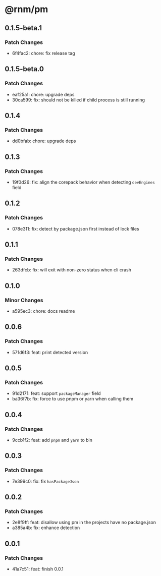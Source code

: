 # @rnm/pm

## 0.1.5-beta.1

### Patch Changes

- 6f4fac2: chore: fix release tag

## 0.1.5-beta.0

### Patch Changes

- eaf25a1: chore: upgrade deps
- 30ca599: fix: should not be killed if child process is still running

## 0.1.4

### Patch Changes

- dd0bfab: chore: upgrade deps

## 0.1.3

### Patch Changes

- 19f0d26: fix: align the corepack behavior when detecting `devEngines` field

## 0.1.2

### Patch Changes

- 078e311: fix: detect by package.json first instead of lock files

## 0.1.1

### Patch Changes

- 263dfcb: fix: will exit with non-zero status when cli crash

## 0.1.0

### Minor Changes

- a595ec3: chore: docs readme

## 0.0.6

### Patch Changes

- 571d6f3: feat: print detected version

## 0.0.5

### Patch Changes

- 91d2171: feat: support `packageManager` field
- ba36f7b: fix: force to use pnpm or yarn when calling them

## 0.0.4

### Patch Changes

- 9ccb1f2: feat: add `pnpm` and `yarn` to bin

## 0.0.3

### Patch Changes

- 7e399c0: fix: fix `hasPackageJson`

## 0.0.2

### Patch Changes

- 2e8f9ff: feat: disallow using pm in the projects have no package.json
- a385a4b: fix: enhance detection

## 0.0.1

### Patch Changes

- 41a7c51: feat: finish 0.0.1
